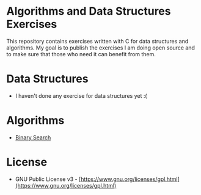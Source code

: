 # Algorithms and Data Structures Exercises
This repository contains exercises written with C for data structures and
algorithms. My goal is to publish the exercises I am doing open source and
to make sure that those who need it can benefit from them.

# Data Structures
* I haven't done any exercise for data structures yet :(

# Algorithms
* [Binary Search](binary-search)

# License
* GNU Public License v3 -
  [https://www.gnu.org/licenses/gpl.html](https://www.gnu.org/licenses/gpl.html)
